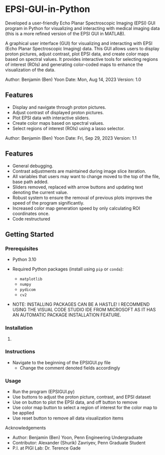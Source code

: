 # EPSI-GUI-in-Python
Developed a user-friendly Echo Planar Spectroscopic Imaging (EPSI) GUI program in Python for visualizing and interacting with medical imaging data (this is a more refined version of the EPSI GUI in MATLAB).

A graphical user interface (GUI) for visualizing and interacting with EPSI (Echo Planar Spectroscopic Imaging) data. This GUI allows users to display proton pictures, adjust contrast, plot EPSI data, and 
create color maps based on spectral values. It provides interactive tools for selecting regions of interest (ROIs) and generating color-coded maps to enhance the visualization of the data.

Author: Benjamin (Ben) Yoon
Date: Mon, Aug 14, 2023
Version: 1.0

## Features

- Display and navigate through proton pictures.
- Adjust contrast of displayed proton pictures.
- Plot EPSI data with interactive sliders.
- Create color maps based on spectral values.
- Select regions of interest (ROIs) using a lasso selector.

Author: Benjamin (Ben) Yoon
Date: Fri, Sep 29, 2023
Version: 1.1

## Features

- General debugging.
- Contrast adjustments are maintained during image slice iteration.
- All variables that users may want to change moved to the top of the file, base path added.
- Sliders removed, replaced with arrow buttons and updating text denoting the current value. 
- Robust system to ensure the removal of previous plots improves the speed of the program significantly.
- Increased color map generation speed by only calculating ROI coordinates once.
- Code restructured

## Getting Started

### Prerequisites

- Python 3.10
- Required Python packages (install using `pip` or `conda`):
  - `matplotlib`
  - `numpy`
  - `pydicom`
  - `cv2`

- NOTE: INSTALLING PACKAGES CAN BE A HASTLE! I RECOMMEND USING THE VISUAL CODE STUDIO IDE FROM MICROSOFT AS IT HAS AN AUTOMATIC PACKAGE INSTALLATION FEATURE.

### Installation

1. 

### Instructions

- Navigate to the beginning of the EPSIGUI.py file
  - Change the comment denoted fields accordingly
    
### Usage
  - Run the program (EPSIGUI.py)
  - Use buttons to adjust the proton picture, contrast, and EPSI dataset
  - Use on button to plot the EPSI data, and off button to remove
  - Use color map button to select a region of interest for the color map to be applied
  - Use reset button to remove all data visualization items

Acknowledgements
  - Author: Benjamin (Ben) Yoon, Penn Engineering Undergraduate
  - Contributor: Alexander (Shurik) Zavriyev, Penn Graduate Student
  - P.I. at PIGI Lab: Dr. Terence Gade

